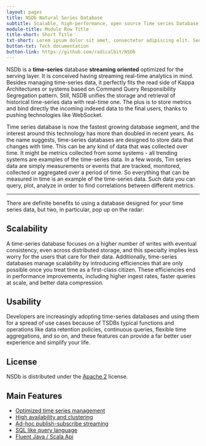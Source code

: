 ```yaml
---
layout: pages
title: NSDb Natural Series Database
subtitle: Scalable, high-performance, open source Time series Database for real-time analytics
module-title: Module Row Title
title-short: Short Title
txt-short: Lorem ipsum dolor sit amet, consectetur adipiscing elit. Sed sit amet dui diam. Vestibulum rhoncus posuere tellus, bibendum euismod diam ultricies ut.
button-txt: Tech documentation
button-link: https://github.com/radicalbit/NSDb
---
```



NSDb is a **time-series** database **streaming oriented** optimized for the serving layer. It is conceived having streaming real-time analytics in mind. Besides managing time-series data, it perfectly fits the read side of Kappa Architectures or systems based on Command Query Responsibility Segregation pattern. Still, NSDB unifies the storage and retrieval of historical time-series data with real-time one. The plus is to store metrics and bind directly the incoming indexed data to the final users, thanks to pushing technologies like WebSocket.

Time series database is now the fastest growing database segment, and the interest around this technology has more than doubled in recent years. 
As the name suggests, time-series databases are designed to store data that changes with time. This can be any kind of data that was collected over time. It might be metrics collected from some systems - all trending systems are examples of the time-series data.
In a few words, Tim series data are simply measurements or events that are tracked, monitored, collected or aggregated over a period of time. So everything that can be measured in time is an example of the time-series data. Such data you can query, plot, analyze in order to find correlations between different metrics.

___

There are definite benefits to using a database designed for your time series data, but two, in particular, pop up on the radar: 

## Scalability
A time-series database focuses on a higher number of writes with eventual consistency, even across distributed storage, and this specialty implies less worry for the users that care for their data. Additionally, time-series databases manage scalability by introducing efficiencies that are only possible once you treat time as a first-class citizen. These efficiencies end in performance improvements, including higher ingest rates, faster queries at scale, and better data compression.

## Usability
Developers are increasingly adopting time-series databases and using them for a spread of use cases because of TSDBs typical functions and operations like data retention policies, continuous queries, flexible time aggregations, and so on, and these features can provide a far better user experience and simplify your life.

## License
NSDb is distributed under the [Apache 2](http://www.apache.org/licenses/LICENSE-2.0) license.


## Main Features

* [Optimized time series management](/Architecture)
* [High availability and clustering](/Clustering)
* [Ad-hoc publish-subscribe streaming](/PublishSubscribe)
* [SQL like query language](/SQL)
* [Fluent Java / Scala Api](/API_doc)

